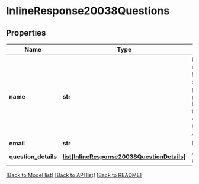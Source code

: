 # InlineResponse20038Questions

## Properties
Name | Type | Description | Notes
------------ | ------------- | ------------- | -------------
**name** | **str** | Participant display name.&lt;br&gt; If \&quot;anonymous\&quot; option is enabled for a [poll](https://support.zoom.us/hc/en-us/articles/213756303-Polling-for-Meet), the participant&#x27;s polling information will be kept anonymous and the value of &#x60;name&#x60; field will be \&quot;Anonymous Attendee\&quot;. | [optional] 
**email** | **str** | Participant email. | [optional] 
**question_details** | [**list[InlineResponse20038QuestionDetails]**](InlineResponse20038QuestionDetails.md) | Array of questions from user. | [optional] 

[[Back to Model list]](../README.md#documentation-for-models) [[Back to API list]](../README.md#documentation-for-api-endpoints) [[Back to README]](../README.md)

